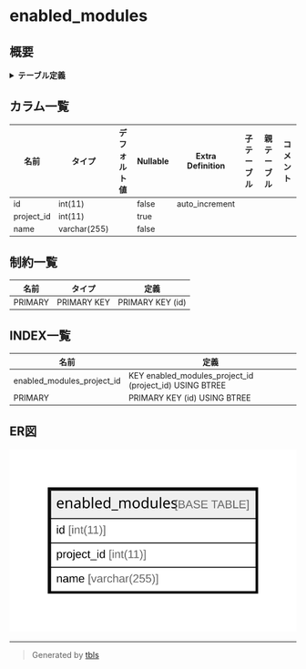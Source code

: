 # enabled_modules

## 概要

<details>
<summary><strong>テーブル定義</strong></summary>

```sql
CREATE TABLE `enabled_modules` (
  `id` int(11) NOT NULL AUTO_INCREMENT,
  `project_id` int(11) DEFAULT NULL,
  `name` varchar(255) NOT NULL,
  PRIMARY KEY (`id`),
  KEY `enabled_modules_project_id` (`project_id`)
) ENGINE=InnoDB AUTO_INCREMENT=[Redacted by tbls] DEFAULT CHARSET=utf8
```

</details>

## カラム一覧

| 名前         | タイプ          | デフォルト値       | Nullable | Extra Definition | 子テーブル      | 親テーブル      | コメント     |
| ---------- | ------------ | ------------ | -------- | ---------------- | ---------- | ---------- | -------- |
| id         | int(11)      |              | false    | auto_increment   |            |            |          |
| project_id | int(11)      |              | true     |                  |            |            |          |
| name       | varchar(255) |              | false    |                  |            |            |          |

## 制約一覧

| 名前      | タイプ         | 定義               |
| ------- | ----------- | ---------------- |
| PRIMARY | PRIMARY KEY | PRIMARY KEY (id) |

## INDEX一覧

| 名前                         | 定義                                                      |
| -------------------------- | ------------------------------------------------------- |
| enabled_modules_project_id | KEY enabled_modules_project_id (project_id) USING BTREE |
| PRIMARY                    | PRIMARY KEY (id) USING BTREE                            |

## ER図

![er](enabled_modules.svg)

---

> Generated by [tbls](https://github.com/k1LoW/tbls)
